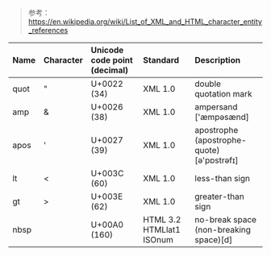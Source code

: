 >参考：https://en.wikipedia.org/wiki/List_of_XML_and_HTML_character_entity_references

Name |	Character	| Unicode code point (decimal)	| Standard	| Description 
:----| :----------| :-----------------------------| :---------| :----------  
quot|	"	|U+0022 (34)	|XML 1.0	|double quotation mark
amp|	&	|U+0026 (38)	|XML 1.0	|ampersand ['æmpəsænd]
apos|	'	|U+0027 (39)	|XML 1.0	|apostrophe (apostrophe-quote)[ə'pɒstrəfɪ]
lt|	<	|U+003C (60)	|XML 1.0	|less-than sign
gt|	>	|U+003E (62)	|XML 1.0	|greater-than sign
nbsp|	&nbsp; 	|U+00A0 (160)	|HTML 3.2	HTMLlat1	ISOnum	|no-break space (non-breaking space)[d]






